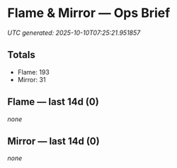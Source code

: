 # Flame & Mirror — Ops Brief
_UTC generated: 2025-10-10T07:25:21.951857_

## Totals
- Flame:  193
- Mirror: 31

## Flame — last 14d (0)
_none_

## Mirror — last 14d (0)
_none_
